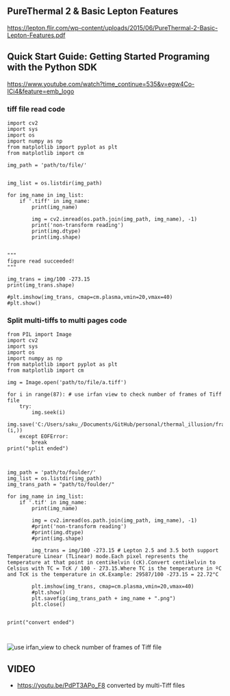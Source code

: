 
## PureThermal 2 & Basic Lepton Features
https://lepton.flir.com/wp-content/uploads/2015/06/PureThermal-2-Basic-Lepton-Features.pdf


## Quick Start Guide: Getting Started Programing with the Python SDK
https://www.youtube.com/watch?time_continue=535&v=egw4Co-ICi4&feature=emb_logo


### tiff file read code
```
import cv2
import sys
import os
import numpy as np 
from matplotlib import pyplot as plt 
from matplotlib import cm

img_path = 'path/to/file/'


img_list = os.listdir(img_path)

for img_name in img_list:
    if '.tiff' in img_name:
        print(img_name)

        img = cv2.imread(os.path.join(img_path, img_name), -1)
        print('non-transform reading')
        print(img.dtype)
        print(img.shape)
        
    
"""
figure read succeeded!
"""

img_trans = img/100 -273.15
print(img_trans.shape)

#plt.imshow(img_trans, cmap=cm.plasma,vmin=20,vmax=40) 
#plt.show()
```

### Split multi-tiffs to multi pages code
```
from PIL import Image
import cv2
import sys
import os
import numpy as np 
from matplotlib import pyplot as plt 
from matplotlib import cm

img = Image.open('path/to/file/a.tiff')

for i in range(87): # use irfan view to check number of frames of Tiff file
    try:
        img.seek(i)
        img.save('C:/Users/saku_/Documents/GitHub/personal/thermal_illusion/frames/'+'%s.tif'%(i,))
    except EOFError:
        break
print("split ended")



img_path = 'path/to/foulder/'
img_list = os.listdir(img_path)
img_trans_path = "path/to/foulder/"

for img_name in img_list:
    if '.tif' in img_name:
        print(img_name)

        img = cv2.imread(os.path.join(img_path, img_name), -1)
        #print('non-transform reading')
        #print(img.dtype)
        #print(img.shape)
        
        img_trans = img/100 -273.15 # Lepton 2.5 and 3.5 both support Temperature Linear (TLinear) mode.Each pixel represents the temperature at that point in centikelvin (cK).Convert centikelvin to Celsius with TC = TcK / 100 - 273.15.Where TC is the temperature in ºC and TcK is the temperature in cK.Example: 29587/100 -273.15 = 22.72°C

        plt.imshow(img_trans, cmap=cm.plasma,vmin=20,vmax=40) 
        #plt.show()
        plt.savefig(img_trans_path + img_name + ".png")
        plt.close()

        
print("convert ended")



```

![use irfan_view to check number of frames of Tiff file](https://edmond123456.github.io/img/thermal_illusion/irfan_view_pages.png)


## VIDEO
- https://youtu.be/PdPT3APo_F8 converted by multi-Tiff files

